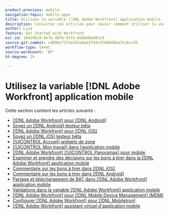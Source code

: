 ```yaml
---
product-previous: mobile
navigation-topic: mobile-apps
title: Utilisez la variable [!DNL Adobe Workfront] application mobile
description: Consultez ces articles pour savoir comment utiliser la variable [!DNL Adobe Workfront] application mobile.
author: Lisa
feature: Get Started with Workfront
exl-id: 10419dc8-8e7b-40fb-91fe-0ddbd0a493c9
source-git-commit: c4090cf37ee453a9ae2f44cd7b9b604a7e16cc55
workflow-type: tm+mt
source-wordcount: '87'
ht-degree: 2%

---
```


# Utilisez la variable [!DNL Adobe Workfront] application mobile

Cette section contient les articles suivants :

* [[!DNL Adobe Workfront] pour [!DNL Android]](../../../workfront-basics/mobile-apps/using-the-workfront-mobile-app/workfront-for-android.md)
* [Soyez un [!DNL Android] testeur bêta](../../../workfront-basics/mobile-apps/using-the-workfront-mobile-app/android-beta-tester.md)
* [[!DNL Adobe Workfront] pour [!DNL iOS]](../../../workfront-basics/mobile-apps/using-the-workfront-mobile-app/workfront-for-ios.md)
* [Soyez un [!DNL iOS] testeur bêta](../../../workfront-basics/mobile-apps/using-the-workfront-mobile-app/ios-beta-tester.md)
* [[!UICONTROL Accueil] widgets de zone](../../../workfront-basics/mobile-apps/using-the-workfront-mobile-app/home-area-widgets-mobile.md)
* [[!UICONTROL Mon travail] dans l’application mobile](../../../workfront-basics/mobile-apps/using-the-workfront-mobile-app/my-work-section-mobile.md)
* [[!DNL Adobe Workfront] [!UICONTROL Panoramas] pour mobile](/help/quicksilver/workfront-basics/mobile-apps/using-the-workfront-mobile-app/mobile-boards.md)
* [Examiner et prendre des décisions sur les bons à tirer dans la [!DNL Adobe Workfront] application mobile](../../../workfront-basics/mobile-apps/using-the-workfront-mobile-app/work-with-proofs-in-mobile-app.md)
* [Commentaire sur les bons à tirer dans [!DNL iOS]](../../../workfront-basics/mobile-apps/using-the-workfront-mobile-app/comment-on-proofs-ios.md)
* [Commentaire sur les bons à tirer dans [!DNL Android]](../../../workfront-basics/mobile-apps/using-the-workfront-mobile-app/comment-on-proofs-android.md)
* [Partage et téléchargement de BAT dans [!DNL Adobe Workfront] application mobile](../../../workfront-basics/mobile-apps/using-the-workfront-mobile-app/share-proofs-mobile.md)
* [Validations dans la variable [!DNL Adobe Workfront] application mobile](../../../workfront-basics/mobile-apps/using-the-workfront-mobile-app/approvals-in-mobile-app.md)
* [[!DNL Adobe Workfront] pour [!DNL Mobile Device Management] (MDM)](../../../workfront-basics/mobile-apps/using-the-workfront-mobile-app/wf-mdm.md)
* [Configurer [!DNL Adobe Workfront] pour [!DNL MobileIron]](../../../workfront-basics/mobile-apps/using-the-workfront-mobile-app/wf-mobileiron-configs.md)
* [[!DNL Adobe Workfront] assistant virtuel d&#39;application mobile](../../../workfront-basics/mobile-apps/using-the-workfront-mobile-app/wf-mobile-virtual-assistant.md)

